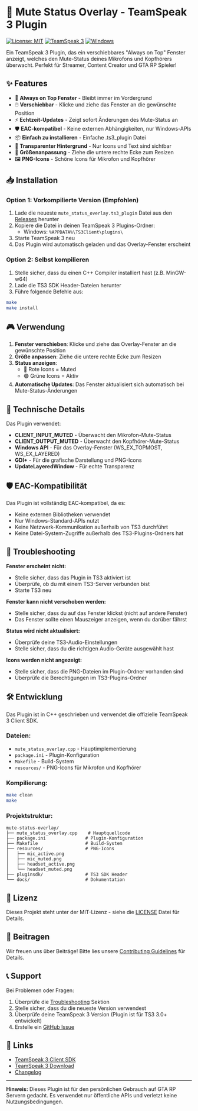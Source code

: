 # 🎤 Mute Status Overlay - TeamSpeak 3 Plugin

[![License: MIT](https://img.shields.io/badge/License-MIT-yellow.svg)](https://opensource.org/licenses/MIT)
[![TeamSpeak 3](https://img.shields.io/badge/TeamSpeak-3.0+-blue.svg)](https://teamspeak.com)
[![Windows](https://img.shields.io/badge/Windows-10%2B-green.svg)](https://www.microsoft.com/windows)

Ein TeamSpeak 3 Plugin, das ein verschiebbares "Always on Top" Fenster anzeigt, welches den Mute-Status deines Mikrofons und Kopfhörers überwacht. Perfekt für Streamer, Content Creator und GTA RP Spieler!

## ✨ Features

- 🎯 **Always on Top Fenster** - Bleibt immer im Vordergrund
- 🖱️ **Verschiebbar** - Klicke und ziehe das Fenster an die gewünschte Position
- ⚡ **Echtzeit-Updates** - Zeigt sofort Änderungen des Mute-Status an
- 🛡️ **EAC-kompatibel** - Keine externen Abhängigkeiten, nur Windows-APIs
- 📦 **Einfach zu installieren** - Einfache .ts3_plugin Datei
- 🎨 **Transparenter Hintergrund** - Nur Icons und Text sind sichtbar
- 📏 **Größenanpassung** - Ziehe die untere rechte Ecke zum Resizen
- 🖼️ **PNG-Icons** - Schöne Icons für Mikrofon und Kopfhörer


## 📥 Installation

### Option 1: Vorkompilierte Version (Empfohlen)

1. Lade die neueste `mute_status_overlay.ts3_plugin` Datei aus den [Releases](https://github.com/harrisxo/mute-status-overlay/releases) herunter
2. Kopiere die Datei in deinen TeamSpeak 3 Plugins-Ordner:
   - Windows: `%APPDATA%\TS3Client\plugins\`
3. Starte TeamSpeak 3 neu
4. Das Plugin wird automatisch geladen und das Overlay-Fenster erscheint

### Option 2: Selbst kompilieren

1. Stelle sicher, dass du einen C++ Compiler installiert hast (z.B. MinGW-w64)
2. Lade die TS3 SDK Header-Dateien herunter
3. Führe folgende Befehle aus:

```bash
make
make install
```


## 🎮 Verwendung

1. **Fenster verschieben**: Klicke und ziehe das Overlay-Fenster an die gewünschte Position
2. **Größe anpassen**: Ziehe die untere rechte Ecke zum Resizen
3. **Status anzeigen**: 
   - 🔴 Rote Icons = Muted
   - 🟢 Grüne Icons = Aktiv
4. **Automatische Updates**: Das Fenster aktualisiert sich automatisch bei Mute-Status-Änderungen


## 🔧 Technische Details

Das Plugin verwendet:
- **CLIENT_INPUT_MUTED** - Überwacht den Mikrofon-Mute-Status
- **CLIENT_OUTPUT_MUTED** - Überwacht den Kopfhörer-Mute-Status
- **Windows API** - Für das Overlay-Fenster (WS_EX_TOPMOST, WS_EX_LAYERED)
- **GDI+** - Für die grafische Darstellung und PNG-Icons
- **UpdateLayeredWindow** - Für echte Transparenz


## 🛡️ EAC-Kompatibilität

Das Plugin ist vollständig EAC-kompatibel, da es:
- Keine externen Bibliotheken verwendet
- Nur Windows-Standard-APIs nutzt
- Keine Netzwerk-Kommunikation außerhalb von TS3 durchführt
- Keine Datei-System-Zugriffe außerhalb des TS3-Plugins-Ordners hat


## 🚨 Troubleshooting

**Fenster erscheint nicht:**
- Stelle sicher, dass das Plugin in TS3 aktiviert ist
- Überprüfe, ob du mit einem TS3-Server verbunden bist
- Starte TS3 neu

**Fenster kann nicht verschoben werden:**
- Stelle sicher, dass du auf das Fenster klickst (nicht auf andere Fenster)
- Das Fenster sollte einen Mauszeiger anzeigen, wenn du darüber fährst

**Status wird nicht aktualisiert:**
- Überprüfe deine TS3-Audio-Einstellungen
- Stelle sicher, dass du die richtigen Audio-Geräte ausgewählt hast

**Icons werden nicht angezeigt:**
- Stelle sicher, dass die PNG-Dateien im Plugin-Ordner vorhanden sind
- Überprüfe die Berechtigungen im TS3-Plugins-Ordner


## 🛠️ Entwicklung

Das Plugin ist in C++ geschrieben und verwendet die offizielle TeamSpeak 3 Client SDK.

### Dateien:
- `mute_status_overlay.cpp` - Hauptimplementierung
- `package.ini` - Plugin-Konfiguration
- `Makefile` - Build-System
- `resources/` - PNG-Icons für Mikrofon und Kopfhörer

### Kompilierung:
```bash
make clean
make
```

### Projektstruktur:
```
mute-status-overlay/
├── mute_status_overlay.cpp    # Hauptquellcode
├── package.ini               # Plugin-Konfiguration
├── Makefile                  # Build-System
├── resources/                # PNG-Icons
│   ├── mic_active.png
│   ├── mic_muted.png
│   ├── headset_active.png
│   └── headset_muted.png
├── pluginsdk/                # TS3 SDK Header
└── docs/                     # Dokumentation
```


## 📄 Lizenz

Dieses Projekt steht unter der MIT-Lizenz - siehe die [LICENSE](LICENSE) Datei für Details.

## 🤝 Beitragen

Wir freuen uns über Beiträge! Bitte lies unsere [Contributing Guidelines](CONTRIBUTING.md) für Details.

## 📞 Support

Bei Problemen oder Fragen:
1. Überprüfe die [Troubleshooting](#-troubleshooting) Sektion
2. Stelle sicher, dass du die neueste Version verwendest
3. Überprüfe deine TeamSpeak 3 Version (Plugin ist für TS3 3.0+ entwickelt)
4. Erstelle ein [GitHub Issue](https://github.com/harrisxo/mute-status-overlay/issues)

## 🔗 Links

- [TeamSpeak 3 Client SDK](https://github.com/TeamSpeak-Systems/ts3client-plugin_interface)
- [TeamSpeak 3 Download](https://teamspeak.com/de/downloads/)
- [Changelog](CHANGELOG.md)


---

**Hinweis:** Dieses Plugin ist für den persönlichen Gebrauch auf GTA RP Servern gedacht. Es verwendet nur öffentliche APIs und verletzt keine Nutzungsbedingungen. 